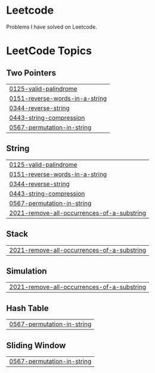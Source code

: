 # Leetcode
Problems I have solved on Leetcode.

<!---LeetCode Topics Start-->
# LeetCode Topics
## Two Pointers
|  |
| ------- |
| [0125-valid-palindrome](https://github.com/anandk2662/Leetcode/tree/master/0125-valid-palindrome) |
| [0151-reverse-words-in-a-string](https://github.com/anandk2662/Leetcode/tree/master/0151-reverse-words-in-a-string) |
| [0344-reverse-string](https://github.com/anandk2662/Leetcode/tree/master/0344-reverse-string) |
| [0443-string-compression](https://github.com/anandk2662/Leetcode/tree/master/0443-string-compression) |
| [0567-permutation-in-string](https://github.com/anandk2662/Leetcode/tree/master/0567-permutation-in-string) |
## String
|  |
| ------- |
| [0125-valid-palindrome](https://github.com/anandk2662/Leetcode/tree/master/0125-valid-palindrome) |
| [0151-reverse-words-in-a-string](https://github.com/anandk2662/Leetcode/tree/master/0151-reverse-words-in-a-string) |
| [0344-reverse-string](https://github.com/anandk2662/Leetcode/tree/master/0344-reverse-string) |
| [0443-string-compression](https://github.com/anandk2662/Leetcode/tree/master/0443-string-compression) |
| [0567-permutation-in-string](https://github.com/anandk2662/Leetcode/tree/master/0567-permutation-in-string) |
| [2021-remove-all-occurrences-of-a-substring](https://github.com/anandk2662/Leetcode/tree/master/2021-remove-all-occurrences-of-a-substring) |
## Stack
|  |
| ------- |
| [2021-remove-all-occurrences-of-a-substring](https://github.com/anandk2662/Leetcode/tree/master/2021-remove-all-occurrences-of-a-substring) |
## Simulation
|  |
| ------- |
| [2021-remove-all-occurrences-of-a-substring](https://github.com/anandk2662/Leetcode/tree/master/2021-remove-all-occurrences-of-a-substring) |
## Hash Table
|  |
| ------- |
| [0567-permutation-in-string](https://github.com/anandk2662/Leetcode/tree/master/0567-permutation-in-string) |
## Sliding Window
|  |
| ------- |
| [0567-permutation-in-string](https://github.com/anandk2662/Leetcode/tree/master/0567-permutation-in-string) |
<!---LeetCode Topics End-->